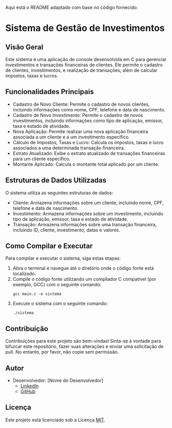 Aqui está o README adaptado com base no código fornecido:

# Sistema de Gestão de Investimentos

## Visão Geral
Este sistema é uma aplicação de console desenvolvida em C para gerenciar investimentos e transações financeiras de clientes. Ele permite o cadastro de clientes, investimentos, e realização de transações, além de calcular impostos, taxas e lucros.

## Funcionalidades Principais
- Cadastro de Novo Cliente: Permite o cadastro de novos clientes, incluindo informações como nome, CPF, telefone e data de nascimento.
- Cadastro de Novo Investimento: Permite o cadastro de novos investimentos, incluindo informações como tipo de aplicação, emissor, taxa e estado de atividade.
- Nova Aplicação: Permite realizar uma nova aplicação financeira associada a um cliente e a um investimento específico.
- Cálculo de Impostos, Taxas e Lucro: Calcula os impostos, taxas e lucro associados a uma determinada transação financeira.
- Extrato Atualizado: Exibe o extrato atualizado de transações financeiras para um cliente específico.
- Montante Aplicado: Calcula o montante total aplicado por um cliente.

## Estruturas de Dados Utilizadas
O sistema utiliza as seguintes estruturas de dados:
- Cliente: Armazena informações sobre um cliente, incluindo nome, CPF, telefone e data de nascimento.
- Investimento: Armazena informações sobre um investimento, incluindo tipo de aplicação, emissor, taxa e estado de atividade.
- Transação: Armazena informações sobre uma transação financeira, incluindo ID, cliente, investimento, datas e valores.

## Como Compilar e Executar
Para compilar e executar o sistema, siga estas etapas:
1. Abra o terminal e navegue até o diretório onde o código fonte está localizado.
2. Compile o código fonte utilizando um compilador C compatível (por exemplo, GCC) com o seguinte comando:
   ```
   gcc main.c -o sistema
   ```
3. Execute o sistema com o seguinte comando:
   ```
   ./sistema
   ```

## Contribuição
Contribuições para este projeto são bem-vindas! Sinta-se à vontade para bifurcar este repositório, fazer suas alterações e enviar uma solicitação de pull. No entanto, por favor, não copie sem permissão.

## Autor
- Desenvolvedor: [Nome do Desenvolvedor]
  - [LinkedIn](https://www.linkedin.com/)
  - [GitHub](https://github.com/)

## Licença
Este projeto está licenciado sob a Licença [MIT](https://opensource.org/licenses/MIT).
